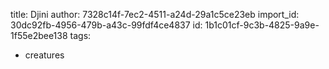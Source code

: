 title: Djini
author: 7328c14f-7ec2-4511-a24d-29a1c5ce23eb
import_id: 30dc92fb-4956-479b-a43c-99fdf4ce4837
id: 1b1c01cf-9c3b-4825-9a9e-1f55e2bee138
tags:
  - creatures
